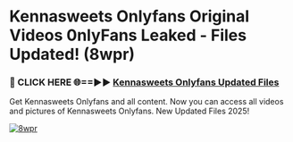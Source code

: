 # Kennasweets Onlyfans Original Videos 0nlyFans Leaked - Files Updated! (8wpr)

<h3>🔴 CLICK HERE 🌐==►► <a href="https://tinyurl.com/3hn5wdd3" rel="nofollow">Kennasweets Onlyfans Updated Files</a></h3>

Get Kennasweets Onlyfans and all content. Now you can access all videos and pictures of Kennasweets Onlyfans. New Updated Files 2025!

[![8wpr](https://i.imgur.com/4HnBqBT.gif)](https://tinyurl.com/3hn5wdd3)
